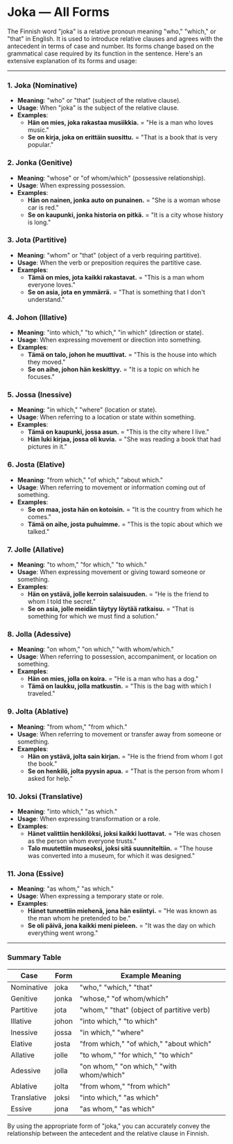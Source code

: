 # Joka — All Forms

The Finnish word "joka" is a relative pronoun meaning "who," "which," or "that" in English. It is used to introduce relative clauses and agrees with the antecedent in terms of case and number. Its forms change based on the grammatical case required by its function in the sentence. Here's an extensive explanation of its forms and usage:

---

### 1. Joka (Nominative)

- **Meaning**: "who" or "that" (subject of the relative clause).
- **Usage**: When "joka" is the subject of the relative clause.
- **Examples**:
  - **Hän on mies, joka rakastaa musiikkia.** = "He is a man who loves music."
  - **Se on kirja, joka on erittäin suosittu.** = "That is a book that is very popular."

### 2. Jonka (Genitive)

- **Meaning**: "whose" or "of whom/which" (possessive relationship).
- **Usage**: When expressing possession.
- **Examples**:
  - **Hän on nainen, jonka auto on punainen.** = "She is a woman whose car is red."
  - **Se on kaupunki, jonka historia on pitkä.** = "It is a city whose history is long."

### 3. Jota (Partitive)

- **Meaning**: "whom" or "that" (object of a verb requiring partitive).
- **Usage**: When the verb or preposition requires the partitive case.
- **Examples**:
  - **Tämä on mies, jota kaikki rakastavat.** = "This is a man whom everyone loves."
  - **Se on asia, jota en ymmärrä.** = "That is something that I don't understand."

### 4. Johon (Illative)

- **Meaning**: "into which," "to which," "in which" (direction or state).
- **Usage**: When expressing movement or direction into something.
- **Examples**:
  - **Tämä on talo, johon he muuttivat.** = "This is the house into which they moved."
  - **Se on aihe, johon hän keskittyy.** = "It is a topic on which he focuses."

### 5. Jossa (Inessive)

- **Meaning**: "in which," "where" (location or state).
- **Usage**: When referring to a location or state within something.
- **Examples**:
  - **Tämä on kaupunki, jossa asun.** = "This is the city where I live."
  - **Hän luki kirjaa, jossa oli kuvia.** = "She was reading a book that had pictures in it."

### 6. Josta (Elative)

- **Meaning**: "from which," "of which," "about which."
- **Usage**: When referring to movement or information coming out of something.
- **Examples**:
  - **Se on maa, josta hän on kotoisin.** = "It is the country from which he comes."
  - **Tämä on aihe, josta puhuimme.** = "This is the topic about which we talked."

### 7. Jolle (Allative)

- **Meaning**: "to whom," "for which," "to which."
- **Usage**: When expressing movement or giving toward someone or something.
- **Examples**:
  - **Hän on ystävä, jolle kerroin salaisuuden.** = "He is the friend to whom I told the secret."
  - **Se on asia, jolle meidän täytyy löytää ratkaisu.** = "That is something for which we must find a solution."

### 8. Jolla (Adessive)

- **Meaning**: "on whom," "on which," "with whom/which."
- **Usage**: When referring to possession, accompaniment, or location on something.
- **Examples**:
  - **Hän on mies, jolla on koira.** = "He is a man who has a dog."
  - **Tämä on laukku, jolla matkustin.** = "This is the bag with which I traveled."

### 9. Jolta (Ablative)

- **Meaning**: "from whom," "from which."
- **Usage**: When referring to movement or transfer away from someone or something.
- **Examples**:
  - **Hän on ystävä, jolta sain kirjan.** = "He is the friend from whom I got the book."
  - **Se on henkilö, jolta pyysin apua.** = "That is the person from whom I asked for help."

### 10. Joksi (Translative)

- **Meaning**: "into which," "as which."
- **Usage**: When expressing transformation or a role.
- **Examples**:
  - **Hänet valittiin henkilöksi, joksi kaikki luottavat.** = "He was chosen as the person whom everyone trusts."
  - **Talo muutettiin museoksi, joksi sitä suunniteltiin.** = "The house was converted into a museum, for which it was designed."

### 11. Jona (Essive)

- **Meaning**: "as whom," "as which."
- **Usage**: When expressing a temporary state or role.
- **Examples**:
  - **Hänet tunnettiin miehenä, jona hän esiintyi.** = "He was known as the man whom he pretended to be."
  - **Se oli päivä, jona kaikki meni pieleen.** = "It was the day on which everything went wrong."

---

### Summary Table

| **Case**    | **Form** | **Example Meaning**                       |
| ----------- | -------- | ----------------------------------------- |
| Nominative  | joka     | "who," "which," "that"                    |
| Genitive    | jonka    | "whose," "of whom/which"                  |
| Partitive   | jota     | "whom," "that" (object of partitive verb) |
| Illative    | johon    | "into which," "to which"                  |
| Inessive    | jossa    | "in which," "where"                       |
| Elative     | josta    | "from which," "of which," "about which"   |
| Allative    | jolle    | "to whom," "for which," "to which"        |
| Adessive    | jolla    | "on whom," "on which," "with whom/which"  |
| Ablative    | jolta    | "from whom," "from which"                 |
| Translative | joksi    | "into which," "as which"                  |
| Essive      | jona     | "as whom," "as which"                     |

By using the appropriate form of "joka," you can accurately convey the relationship between the antecedent and the relative clause in Finnish.
